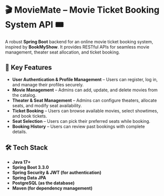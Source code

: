 # 🎬 MovieMate – Movie Ticket Booking System API 🎟️  
A robust **Spring Boot** backend for an online movie ticket booking system, inspired by **BookMyShow**. It provides RESTful APIs for seamless movie management, theater seat allocation, and ticket booking.

## 🚀 Key Features  
- **User Authentication & Profile Management** – Users can register, log in, and manage their profiles securely.  
- **Movie Management** – Admins can add, update, and delete movies from the catalog.  
- **Theater & Seat Management** – Admins can configure theaters, allocate seats, and modify seat availability.  
- **Ticket Booking** – Users can browse available movies, select showtimes, and book tickets.  
- **Seat Selection** – Users can pick their preferred seats while booking.  
- **Booking History** – Users can review past bookings with complete details.  

## 🛠️ Tech Stack  
- **Java 17+**  
- **Spring Boot 3.3.0**  
- **Spring Security & JWT (for authentication)**  
- **Spring Data JPA**  
- **PostgreSQL (as the database)**  
- **Maven (for dependency management)**  
